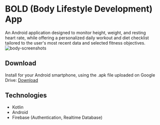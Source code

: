 # BOLD (Body Lifestyle Development) App
An Android application designed to monitor height, weight, and resting heart rate, while offering a personalized daily workout and diet checklist tailored to the user's most recent data and selected fitness objectives.
![body-screenshots](https://github.com/user-attachments/assets/35490c16-e7fe-4877-abed-62ccc7a703af)

## Download
 Install for your Android smartphone, using the .apk file uploaded on Google Drive: [Download](https://drive.google.com/file/d/1kcJlPvTnkSmByHdK3lAV1eieOpz4O4Wx/view?usp=drive_link)


## Technologies
* Kotlin
* Android
* Firebase (Authentication, Realtime Database)

